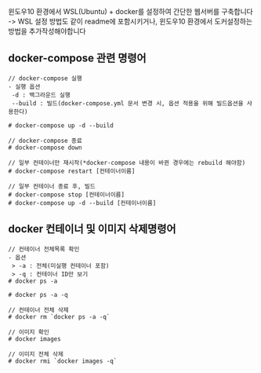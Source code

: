
윈도우10 환경에서 WSL(Ubuntu) + docker를 설정하여 간단한 웹서버를 구축합니다
-> WSL 설정 방법도 같이 readme에 포함시키거나, 윈도우10 환경에서 도커설정하는 방법을 추가작성해야합니다

## docker-compose 관련 명령어
```
// docker-compose 실행
- 실행 옵션
 -d : 백그라운드 실행
 --build : 빌드(docker-compose.yml 문서 변경 시, 옵션 적용을 위해 빌드옵션을 사용한다)
 
# docker-compose up -d --build

// docker-compose 종료
# docker-compose down

// 일부 컨테이너만 재시작(*docker-compose 내용이 바뀐 경우에는 rebuild 해야함)
# docker-compose restart [컨테이너이름]

// 일부 컨테이너 종료 후, 빌드
# docker-compose stop [컨테이너이름]
# docker-compose up -d --build [컨테이너이름]
```

## docker 컨테이너 및 이미지 삭제명령어

```
// 컨테이너 전체목록 확인
- 옵션
 > -a : 전체(미실행 컨테이너 포함)
 > -q : 컨테이너 ID만 보기
# docker ps -a

# docker ps -a -q

// 컨테이너 전체 삭제
# docker rm `docker ps -a -q`

// 이미지 확인
# docker images

// 이미지 전체 삭제
# docker rmi `docker images -q`
```
